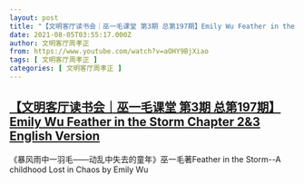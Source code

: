 ```yaml
---
layout: post
title: "【文明客厅读书会｜巫一毛课堂 第3期 总第197期】Emily Wu Feather in the Storm Chapter 2&3 English Version"
date: 2021-08-05T03:55:17.000Z
author: 文明客厅周孝正
from: https://www.youtube.com/watch?v=aOHY9BjXiao
tags: [ 文明客厅周孝正 ]
categories: [ 文明客厅周孝正 ]
---
```

<!--1628135717000-->
[【文明客厅读书会｜巫一毛课堂 第3期 总第197期】Emily Wu Feather in the Storm Chapter 2&3 English Version](https://www.youtube.com/watch?v=aOHY9BjXiao)
------

<div>
《暴风雨中一羽毛——动乱中失去的童年》巫一毛著Feather in the Storm--A childhood Lost in Chaos by Emily Wu
</div>
